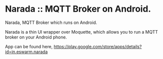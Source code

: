 # Narada :: MQTT Broker on Android.

Narada, MQTT Broker which runs on Android.

Narada is a thin UI wrapper over Moquette, which allows you to run a MQTT broker on your Android
phone. 

App can be found here, https://play.google.com/store/apps/details?id=in.eswarm.narada
